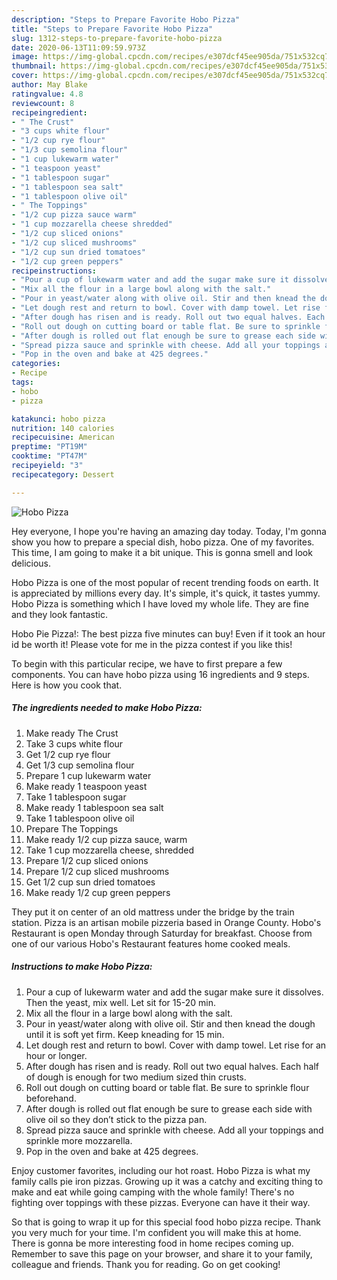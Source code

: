 ```yaml
---
description: "Steps to Prepare Favorite Hobo Pizza"
title: "Steps to Prepare Favorite Hobo Pizza"
slug: 1312-steps-to-prepare-favorite-hobo-pizza
date: 2020-06-13T11:09:59.973Z
image: https://img-global.cpcdn.com/recipes/e307dcf45ee905da/751x532cq70/hobo-pizza-recipe-main-photo.jpg
thumbnail: https://img-global.cpcdn.com/recipes/e307dcf45ee905da/751x532cq70/hobo-pizza-recipe-main-photo.jpg
cover: https://img-global.cpcdn.com/recipes/e307dcf45ee905da/751x532cq70/hobo-pizza-recipe-main-photo.jpg
author: May Blake
ratingvalue: 4.8
reviewcount: 8
recipeingredient:
- " The Crust"
- "3 cups white flour"
- "1/2 cup rye flour"
- "1/3 cup semolina flour"
- "1 cup lukewarm water"
- "1 teaspoon yeast"
- "1 tablespoon sugar"
- "1 tablespoon sea salt"
- "1 tablespoon olive oil"
- " The Toppings"
- "1/2 cup pizza sauce warm"
- "1 cup mozzarella cheese shredded"
- "1/2 cup sliced onions"
- "1/2 cup sliced mushrooms"
- "1/2 cup sun dried tomatoes"
- "1/2 cup green peppers"
recipeinstructions:
- "Pour a cup of lukewarm water and add the sugar make sure it dissolves. Then the yeast, mix well. Let sit for 15-20 min."
- "Mix all the flour in a large bowl along with the salt."
- "Pour in yeast/water along with olive oil. Stir and then knead the dough until it is soft yet firm. Keep kneading for 15 min."
- "Let dough rest and return to bowl. Cover with damp towel. Let rise for an hour or longer."
- "After dough has risen and is ready. Roll out two equal halves. Each half of dough is enough for two medium sized thin crusts."
- "Roll out dough on cutting board or table flat. Be sure to sprinkle flour beforehand."
- "After dough is rolled out flat enough be sure to grease each side with olive oil so they don’t stick to the pizza pan."
- "Spread pizza sauce and sprinkle with cheese. Add all your toppings and sprinkle more mozzarella."
- "Pop in the oven and bake at 425 degrees."
categories:
- Recipe
tags:
- hobo
- pizza

katakunci: hobo pizza 
nutrition: 140 calories
recipecuisine: American
preptime: "PT19M"
cooktime: "PT47M"
recipeyield: "3"
recipecategory: Dessert

---
```



![Hobo Pizza](https://img-global.cpcdn.com/recipes/e307dcf45ee905da/751x532cq70/hobo-pizza-recipe-main-photo.jpg)

Hey everyone, I hope you're having an amazing day today. Today, I'm gonna show you how to prepare a special dish, hobo pizza. One of my favorites. This time, I am going to make it a bit unique. This is gonna smell and look delicious.

Hobo Pizza is one of the most popular of recent trending foods on earth. It is appreciated by millions every day. It's simple, it's quick, it tastes yummy. Hobo Pizza is something which I have loved my whole life. They are fine and they look fantastic.

Hobo Pie Pizza!: The best pizza five minutes can buy! Even if it took an hour id be worth it! Please vote for me in the pizza contest if you like this!


To begin with this particular recipe, we have to first prepare a few components. You can have hobo pizza using 16 ingredients and 9 steps. Here is how you cook that.

<!--inarticleads1-->

##### The ingredients needed to make Hobo Pizza:

1. Make ready  The Crust
1. Take 3 cups white flour
1. Get 1/2 cup rye flour
1. Get 1/3 cup semolina flour
1. Prepare 1 cup lukewarm water
1. Make ready 1 teaspoon yeast
1. Take 1 tablespoon sugar
1. Make ready 1 tablespoon sea salt
1. Take 1 tablespoon olive oil
1. Prepare  The Toppings
1. Make ready 1/2 cup pizza sauce, warm
1. Take 1 cup mozzarella cheese, shredded
1. Prepare 1/2 cup sliced onions
1. Prepare 1/2 cup sliced mushrooms
1. Get 1/2 cup sun dried tomatoes
1. Make ready 1/2 cup green peppers


They put it on center of an old mattress under the bridge by the train station. Pizza is an artisan mobile pizzeria based in Orange County. Hobo&#39;s Restaurant is open Monday through Saturday for breakfast. Choose from one of our various Hobo&#39;s Restaurant features home cooked meals. 

<!--inarticleads2-->

##### Instructions to make Hobo Pizza:

1. Pour a cup of lukewarm water and add the sugar make sure it dissolves. Then the yeast, mix well. Let sit for 15-20 min.
1. Mix all the flour in a large bowl along with the salt.
1. Pour in yeast/water along with olive oil. Stir and then knead the dough until it is soft yet firm. Keep kneading for 15 min.
1. Let dough rest and return to bowl. Cover with damp towel. Let rise for an hour or longer.
1. After dough has risen and is ready. Roll out two equal halves. Each half of dough is enough for two medium sized thin crusts.
1. Roll out dough on cutting board or table flat. Be sure to sprinkle flour beforehand.
1. After dough is rolled out flat enough be sure to grease each side with olive oil so they don’t stick to the pizza pan.
1. Spread pizza sauce and sprinkle with cheese. Add all your toppings and sprinkle more mozzarella.
1. Pop in the oven and bake at 425 degrees.


Enjoy customer favorites, including our hot roast. Hobo Pizza is what my family calls pie iron pizzas. Growing up it was a catchy and exciting thing to make and eat while going camping with the whole family! There&#39;s no fighting over toppings with these pizzas. Everyone can have it their way. 

So that is going to wrap it up for this special food hobo pizza recipe. Thank you very much for your time. I'm confident you will make this at home. There is gonna be more interesting food in home recipes coming up. Remember to save this page on your browser, and share it to your family, colleague and friends. Thank you for reading. Go on get cooking!
